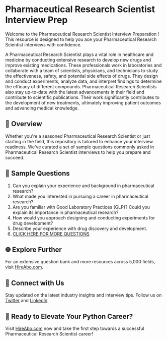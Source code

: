 # Pharmaceutical Research Scientist Interview Prep

Welcome to the Pharmaceutical Research Scientist Interview Preparation ! This resource is designed to help you ace your Pharmaceutical Research Scientist interviews with confidence.

A Pharmaceutical Research Scientist plays a vital role in healthcare and medicine by conducting extensive research to develop new drugs and improve existing medications. These professionals work in laboratories and collaborate with a team of scientists, physicians, and technicians to study the effectiveness, safety, and potential side effects of drugs. They design and conduct experiments, analyze data, and interpret findings to determine the efficacy of different compounds. Pharmaceutical Research Scientists also stay up-to-date with the latest advancements in their field and contribute to scientific publications. Their work significantly contributes to the development of new treatments, ultimately improving patient outcomes and advancing medical knowledge.

## 🚀 Overview

Whether you're a seasoned Pharmaceutical Research Scientist or just starting in the field, this repository is tailored to enhance your interview readiness. We've curated a set of sample questions commonly asked in Pharmaceutical Research Scientist interviews to help you prepare and succeed.

## 📝 Sample Questions

1. Can you explain your experience and background in pharmaceutical research?
2. What made you interested in pursuing a career in pharmaceutical research?
3. Are you familiar with Good Laboratory Practices (GLP)? Could you explain its importance in pharmaceutical research?
4. How would you approach designing and conducting experiments for drug development?
5. Describe your experience with drug discovery and development.
6. [CLICK HERE FOR MORE QUESTIONS](https://hireabo.com/job/2_3_38/Pharmaceutical%20Research%20Scientist)

## 🌐 Explore Further

For an extensive question bank and more resources across 5,000 fields, visit [HireAbo.com](https://www.hireabo.com).

## 📱 Connect with Us

Stay updated on the latest industry insights and interview tips. Follow us on [Twitter](https://twitter.com/hireabo) and [LinkedIn](https://www.linkedin.com/in/hire-abo-3609972a8/).

## 🚀 Ready to Elevate Your Python Career?

Visit [HireAbo.com](https://www.hireabo.com) now and take the first step towards a successful Pharmaceutical Research Scientist career!